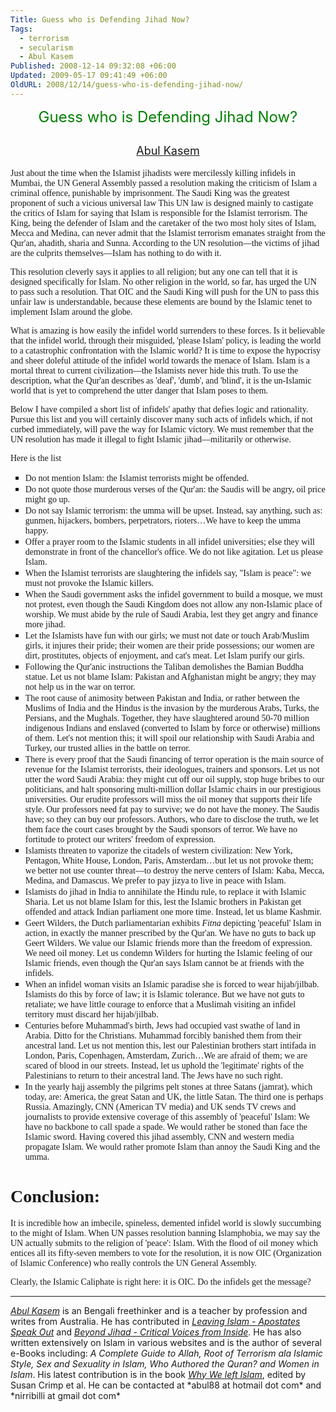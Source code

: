```yaml
---
Title: Guess who is Defending Jihad Now?
Tags:
  - terrorism
  - secularism
  - Abul Kasem
Published: 2008-12-14 09:32:08 +06:00
Updated: 2009-05-17 09:41:49 +06:00
OldURL: 2008/12/14/guess-who-is-defending-jihad-now/
---
```



<p align="center" class="MsoTitle"><span style="font-weight: 400"><font size="5" color="#008000">Guess who is Defending Jihad Now?</font></span></p>

<h2 align="center" style="text-align: center"><span style="font-weight: 400; font-style: normal" lang="EN-AU"><font size="4"><a href="https://gold.mukto-mona.com/Articles/kasem/index.html">Abul Kasem</a></font></span></h2>

<p class="MsoNormal"><font face="Verdana">Just about the time when the Islamist jihadists were mercilessly killing infidels in Mumbai, the UN General Assembly passed a resolution making the criticism of Islam a criminal offence, punishable by imprisonment. The Saudi King was the greatest proponent of such a vicious universal law This UN law is designed mainly to castigate the critics of Islam for saying that Islam is responsible for the Islamist terrorism. The King, being the defender of Islam and the caretaker of the two most holy sites of Islam, Mecca and Medina, can never admit that the Islamist terrorism emanates straight from the Qur'an, ahadith, sharia and Sunna. According to the UN resolution—the victims of jihad are the culprits themselves—Islam has nothing to do with it.</font></p>

<p class="MsoNormal"><font face="Verdana">This resolution cleverly says it applies to all religion; but any one can tell that it is designed specifically for Islam. No other religion in the world, so far, has urged the UN to pass such a resolution. That OIC and the Saudi King will push for the UN to pass this unfair law is understandable, because these elements are bound by the Islamic tenet to implement Islam around the globe.</font></p>

<p class="MsoNormal"><font face="Verdana">What is amazing is how easily the infidel world surrenders to these forces. Is it believable that the infidel world, through their misguided, 'please Islam' policy, is leading the world to a catastrophic confrontation with the Islamic world? It is time to expose the hypocrisy and sheer doleful attitude of the infidel world towards the menace of Islam. Islam is a mortal threat to current civilization—the Islamists never hide this truth. To use the description, what the Qur'an describes as 'deaf', 'dumb', and 'blind', it is the un‑Islamic world that is yet to comprehend the utter danger that Islam poses to them.</font></p>

<p class="MsoNormal"><font face="Verdana">Below I have compiled a short list of infidels' apathy that defies logic and rationality. Pursue this list and you will certainly discover many such acts of infidels which, if not curbed immediately, will pave the way for Islamic victory. We must remember that the UN resolution has made it illegal to fight Islamic jihad—militarily or otherwise.</font></p>

<p class="MsoNormal"><font face="Verdana">Here is the list</font></p>


<ul type="square" style="margin-top: 0pt; margin-bottom: 0pt">
<li class="MsoNormal"><font face="Verdana">Do not mention Islam: the Islamist terrorists might be offended.</font></li>
</ul>


<ul type="square" style="margin-top: 0pt; margin-bottom: 0pt">
<li class="MsoNormal"><font face="Verdana">Do not quote those murderous verses of the Qur'an: the Saudis will be angry, oil price might go up.</font></li>
</ul>


<ul type="square" style="margin-top: 0pt; margin-bottom: 0pt">
<li class="MsoNormal"><font face="Verdana">Do not say Islamic terrorism: the umma will be upset. Instead, say anything, such as: gunmen, hijackers, bombers, perpetrators, rioters…We have to keep the umma happy.</font></li>
</ul>


<ul type="square" style="margin-top: 0pt; margin-bottom: 0pt">
<li class="MsoNormal"><font face="Verdana">Offer a prayer room to the Islamic students in all infidel universities; else they will demonstrate in front of the chancellor's office. We do not like agitation. Let us please Islam.</font></li>
</ul>


<ul type="square" style="margin-top: 0pt; margin-bottom: 0pt">
<li class="MsoNormal"><font face="Verdana">When the Islamist terrorists are slaughtering the infidels say, "Islam is peace": we must not provoke the Islamic killers.</font></li>
</ul>


<ul type="square" style="margin-top: 0pt; margin-bottom: 0pt">
<li class="MsoNormal"><font face="Verdana">When the Saudi government asks the infidel government to build a mosque, we must not protest, even though the Saudi Kingdom does not allow any non‑Islamic place of worship. We must abide by the rule of Saudi Arabia, lest they get angry and finance more jihad.</font></li>
</ul>


<ul type="square" style="margin-top: 0pt; margin-bottom: 0pt">
<li class="MsoNormal"><font face="Verdana">Let the Islamists have fun with our girls; we must not date or touch Arab/Muslim girls, it injures their pride; their women are their pride possessions; our women are dirt, prostitutes, objects of enjoyment, and cat's meat. Let Islam purify our girls.</font></li>
</ul>


<ul type="square" style="margin-top: 0pt; margin-bottom: 0pt">
<li class="MsoNormal"><font face="Verdana">Following the Qur'anic instructions the Taliban demolishes the Bamian Buddha statue. Let us not blame Islam: Pakistan and Afghanistan might be angry; they may not help us in the war on terror.</font></li>
</ul>


<ul type="square" style="margin-top: 0pt; margin-bottom: 0pt">
<li class="MsoNormal"><font face="Verdana">The root cause of animosity between Pakistan and India, or rather between the Muslims of India and the Hindus is the invasion by the murderous Arabs, Turks, the Persians, and the Mughals. Together, they have slaughtered around 50‑70 million indigenous Indians and enslaved (converted to Islam by force or otherwise) millions of them. Let's not mention this; it will spoil our relationship with Saudi Arabia and Turkey, our trusted allies in the battle on terror.</font></li>
</ul>


<ul type="square" style="margin-top: 0pt; margin-bottom: 0pt">
<li class="MsoNormal"><font face="Verdana">There is every proof that the Saudi financing of terror operation is the main source of revenue for the Islamist terrorists, their ideologues, trainers and sponsors. Let us not utter the word Saudi Arabia: they might cut off our oil supply, stop huge bribes to our politicians, and halt sponsoring multi-million dollar Islamic chairs in our prestigious universities. Our erudite professors will miss the oil money that supports their life style. Our professors need fat pay to survive; we do not have the money. The Saudis have; so they can buy our professors. Authors, who dare to disclose the truth, we let them face the court cases brought by the Saudi sponsors of terror. We have no fortitude to protect our writers' freedom of expression.</font></li>
</ul>


<ul type="square" style="margin-top: 0pt; margin-bottom: 0pt">
<li class="MsoNormal"><font face="Verdana">Islamists threaten to vaporize the citadels of western civilization: New York, Pentagon, White House, London, Paris, Amsterdam…but let us not provoke them; we better not use counter threat—to destroy the nerve centers of Islam: Kaba, Mecca, Medina, and Damascus. We prefer to pay jizya to live in peace with Islam.</font></li>
</ul>


<ul type="square" style="margin-top: 0pt; margin-bottom: 0pt">
<li class="MsoNormal"><font face="Verdana">Islamists do jihad in India to annihilate the Hindu rule, to replace it with Islamic Sharia. Let us not blame Islam for this, lest the Islamic brothers in Pakistan get offended and attack Indian parliament one more time. Instead, let us blame Kashmir.</font></li>
</ul>


<ul type="square" style="margin-top: 0pt; margin-bottom: 0pt">
<li class="MsoNormal"><font face="Verdana">Geert Wilders, the Dutch parliamentarian exhibits <em>Fitna</em> depicting 'peaceful' Islam in action, in exactly the manner prescribed by the Qur'an. We have no guts to back up Geert Wilders. We value our Islamic friends more than the freedom of expression. We need oil money. Let us condemn Wilders for hurting the Islamic feeling of our Islamic friends, even though the Qur'an says Islam cannot be at friends with the infidels.</font></li>
</ul>


<ul type="square" style="margin-top: 0pt; margin-bottom: 0pt">
<li class="MsoNormal"><font face="Verdana">When an infidel woman visits an Islamic paradise she is forced to wear hijab/jilbab. Islamists do this by force of law; it is Islamic tolerance. But we have not guts to retaliate; we have little courage to enforce that a Muslimah visiting an infidel territory must discard her hijab/jilbab.</font></li>
</ul>


<ul type="square" style="margin-top: 0pt; margin-bottom: 0pt">
<li class="MsoNormal"><font face="Verdana">Centuries before Muhammad's birth, Jews had occupied vast swathe of land in Arabia. Ditto for the Christians. Muhammad forcibly banished them from their ancestral land. Let us not mention this, lest our Palestinian brothers start intifada in London, Paris, Copenhagen, Amsterdam, Zurich…We are afraid of them; we are scared of blood in our streets. Instead, let us uphold the 'legitimate' rights of the Palestinians to return to their ancestral land. The Jews have no such right.</font></li>
</ul>


<ul type="square" style="margin-top: 0pt; margin-bottom: 0pt">
<li class="MsoNormal"><font face="Verdana">In the yearly hajj assembly the pilgrims pelt stones at three Satans (jamrat), which today, are: America, the great Satan and UK, the little Satan. The third one is perhaps Russia. Amazingly, CNN (American TV media) and UK sends TV crews and journalists to provide extensive coverage of this assembly of 'peaceful' Islam: We have no backbone to call spade a spade. We would rather be stoned than face the Islamic sword. Having covered this jihad assembly, CNN and western media propagate Islam. We would rather promote Islam than annoy the Saudi King and the umma.</font></li>
</ul>


<h1><font face="Verdana">Conclusion:</font></h1>
<p class="MsoNormal"><font face="Verdana">It is incredible how an imbecile, spineless, demented infidel world is slowly succumbing to the might of Islam. When UN passes resolution banning Islamphobia, we may say the UN actually submits to the religion of 'peace': Islam. With the flood of oil money which entices all its fifty-seven members to vote for the resolution, it is now OIC (Organization of Islamic Conference) who really controls the UN General Assembly.</font></p>

<p class="MsoNormal"><font face="Verdana">Clearly, the Islamic Caliphate is right here: it is OIC. Do the infidels get the message?</font></p>

<hr />
<p class="MsoNormal"><em><a href="https://gold.mukto-mona.com/Articles/kasem/index.html">Abul Kasem</a></em> is an Bengali freethinker and is a teacher by profession and writes from Australia. He has contributed in <a target="_blank" href="https://www.amazon.com/Leaving-Islam-Apostates-Speak-Out/dp/1591020689/ref=pd_bbs_sr_1/104-8919824-5747905?ie=UTF8&amp;s=books&amp;qid=1176351399&amp;sr=1-1"><em>Leaving Islam - Apostates Speak Out</em></a><em> </em>and<em> <a target="_blank" href="https://www.amazon.com/gp/product/1933146192/sr=8-1/qid=1144991009/ref=pd_bbs_1/002-2152279-3237646?_encoding=UTF8">Beyond Jihad - Critical Voices from Inside</a></em>. He has also written extensively on Islam in various websites and is the author of several e-Books including: <em>A Complete Guide to Allah, Root of Terrorism ala Islamic Style, Sex and Sexuality in Islam, Who Authored the Quran? and Women in Islam</em>. His latest contribution is in the book <em><a href="https://www.amazon.com/Why-We-Left-Islam-Muslims/dp/0979267102">Why We left Islam</a></em>, edited by Susan Crimp et al. He can be contacted at *abul88 at hotmail dot com* and *nirribilli at gmail dot com*
